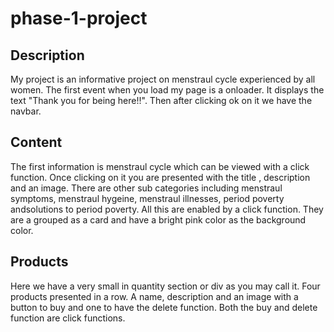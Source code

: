 # phase-1-project
## Description
My project is an informative project on menstraul cycle experienced by all women.
The first event when you load my page is a onloader. It displays the text "Thank you for being here!!".
Then after clicking ok on it we have the navbar.
## Content
The first information is menstraul cycle which can be viewed with a click function.
Once clicking on it you are presented with the title , description and an image.
There are other sub categories including menstraul symptoms, menstraul hygeine, menstraul illnesses,
period poverty andsolutions to period poverty.
All this are enabled by a click function.
They are a grouped as a card and have a bright pink color as the background color.
## Products
Here we have a very small in quantity section or div as you may call it. 
Four products presented in a row.
A name, description and an image with a button to buy and one to have the delete function.
Both the buy and delete function are click functions.